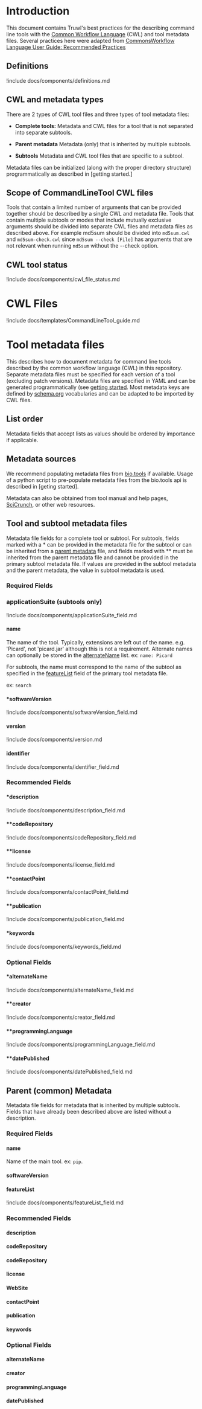 # Introduction

This document contains Truwl's best practices for the describing command line tools with the
[Common Workflow Language](https://github.com/common-workflow-language/common-workflow-language) (CWL) and tool metadata
files.
Several practices here were adapted from 
[CommonsWorkflow Language User Guide: Recommended Practices](http://www.commonwl.org/user_guide/rec-practices/)

## Definitions

!include docs/components/definitions.md

## CWL and metadata types 

There are 2 types of CWL tool files and three types of tool metadata files:

-  **Complete tools:** 
Metadata and CWL files for a tool that is not separated into separate subtools. 

-  **Parent metadata** 
 Metadata (only) that is inherited by multiple subtools.
 
- **Subtools**
Metadata and CWL tool files that are specific to a subtool. 

Metadata files can be initialized (along with the proper directory structure) programmatically as described in [getting started.]

## Scope of CommandLineTool CWL files

Tools that contain a limited number of arguments that can be provided together should be described by a single CWL and metadata file. Tools that contain multiple subtools or modes that include mutually exclusive arguments should be divided into 
separate CWL files and metadata files as described above. For example md5sum should be divided into `md5sum.cwl` and `md5sum-check.cwl` since `md5sum --check [File]` 
has arguments that are not relevant when running `md5sum`  without the --check option.

## CWL tool status

!include docs/components/cwl_file_status.md

# CWL Files

!include docs/templates/CommandLineTool_guide.md

# Tool metadata files

This describes how to document metadata for command line tools described by the common workflow language (CWL) in this repository. 
Separate metadata files must be specified for each version of a tool (excluding patch versions). Metadata files are
specified in YAML and can be generated programmatically (see [getting started](../docs/Getting_Started.md). Most metadata keys are defined by [schema.org](https://schema.org/) vocabularies and can be adapted to be 
imported by CWL files.

## List order

Metadata fields that accept lists as values should be ordered by importance if applicable. 

## Metadata sources

We recommend populating metadata files from [bio.tools](https://bio.tools/) if available. Usage of a python script to pre-populate 
metadata files from the bio.tools api is described in [geting started].

Metadata can also be obtained from tool manual and help pages, [SciCrunch](https://scicrunch.org/), or other web resources.

## <a name="complete"><a/>Tool and subtool metadata files

Metadata file fields for a complete tool or subtool. For subtools, fields marked with a \* can be provided in the metadata file for the subtool or can be inherited from a [parent metadata]() file, and fields marked with \*\*  must be inherited from the parent metadata file and cannot be provided in the primary subtool metadata file.  If values are provided in the subtool metadata and the parent metadata, the value in subtool metadata is used.

### Required Fields

### applicationSuite (subtools only)

!include docs/components/applicationSuite_field.md

#### <a name="name1"><a/>name

The name of the tool. Typically, extensions are left out of the name. e.g. 'Picard', not 'picard.jar' although this is
not a requirement. Alternate names can optionally be stored in the [alternateName](#alternatename) list. 
ex: `name: Picard`

For subtools, the name must correspond to the name of the subtool as specified in the [featureList](#featurelist) field of the primary tool metadata file.

ex: `search`

#### <a name="softwareVersion"></a> \*softwareVersion

!include docs/components/softwareVersion_field.md


#### <a name="version"></a> version

!include docs/components/version.md

#### identifier

!include docs/components/identifier_field.md


### Recommended Fields

#### \*description

!include docs/components/description_field.md

#### \*\*codeRepository

!include docs/components/codeRepository_field.md

#### \*\*license

!include docs/components/license_field.md

#### \*\*contactPoint

!include docs/components/contactPoint_field.md

#### \*\*publication

!include docs/components/publication_field.md

#### \*keywords

!include docs/components/keywords_field.md


### Optional Fields

#### \*alternateName

!include docs/components/alternateName_field.md

#### \*\*creator

!include docs/components/creator_field.md

#### \*\*programmingLanguage

!include docs/components/programmingLanguage_field.md

#### \*\*datePublished

!include docs/components/datePublished_field.md


## <a name="parent"><a/>Parent (common) Metadata

Metadata file fields for metadata that is inherited by multiple subtools. Fields that have already been described above are listed without a description.

### Required Fields

#### name

Name of the main tool. ex: `pip`.

#### softwareVersion

#### featureList

!include docs/components/featureList_field.md


### Recommended Fields 

#### description

#### codeRepository

#### codeRepository

#### license

#### WebSite

#### contactPoint

#### publication

#### keywords

### Optional Fields

#### alternateName

#### creator

#### programmingLanguage

#### datePublished

